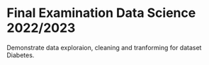 # Final Examination Data Science 2022/2023
Demonstrate data exploraion, cleaning and tranforming for dataset Diabetes.

